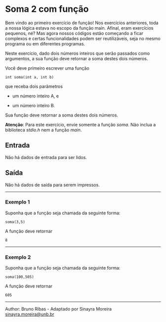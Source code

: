 # Soma 2 com função

Bem vindo ao primeiro exercício de função! Nos exercícios anteriores, toda a nossa lógica estava no escopo da função main. Afinal, eram exercícios pequenos, né? Mas agora nossos códigos estão começando a ficar complexos e certas funcionalidades podem ser reutilizáveis, seja no mesmo programa ou em diferentes programas.

Neste exercício, dado dois números inteiros que serão passados como argumentos, a sua função deve retornar a soma destes dois números.

Você deve primeiro escrever uma função

    int soma(int a, int b)

que receba dois parâmetros

- um número inteiro A, e

- um número inteiro B.

Sua função deve retornar a soma destes dois números.

**Atenção**: Para este exercício, envie somente a função _soma_. Não inclua a biblioteca _stdio.h_ nem a função _main_.

## Entrada

Não há dados de entrada para ser lidos.

## Saída

Não há dados de saída para serem impressos.

---

### Exemplo 1

Suponha que a função seja chamada da seguinte forma:

    soma(3,5)

A função deve retornar

    8

---

### Exemplo 2

Suponha que a função seja chamada da seguinte forma:

    soma(100,505)

A função deve retornar

    605

---

Author: Bruno Ribas - Adaptado por Sinayra Moreira [sinayra.moreira@unb.br](mailto:sinayra.moreira@unb.br)
